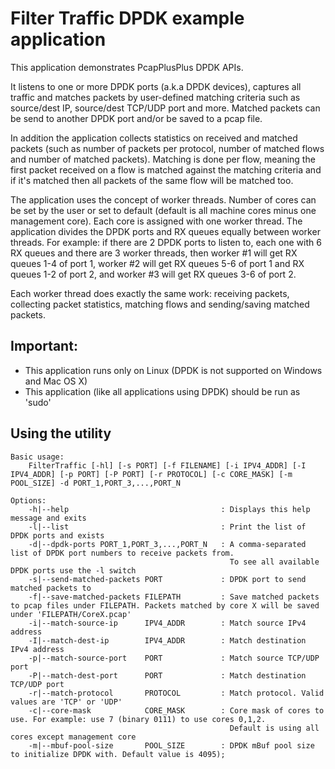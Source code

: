 Filter Traffic DPDK example application
=======================================

This application demonstrates PcapPlusPlus DPDK APIs.

It listens to one or more DPDK ports (a.k.a DPDK devices), captures all traffic and matches packets by user-defined matching criteria such as source/dest IP, source/dest TCP/UDP port and more.
Matched packets can be send to another DPDK port and/or be saved to a pcap file.

In addition the application collects statistics on received and matched packets (such as number of packets per protocol, number of matched flows and number of matched packets).
Matching is done per flow, meaning the first packet received on a flow is matched against the matching criteria and if it's matched then all packets of the same flow will be matched too.


The application uses the concept of worker threads. Number of cores can be set by the user or set to default (default is all machine cores minus one management core).
Each core is assigned with one worker thread. The application divides the DPDK ports and RX queues equally between worker threads.
For example: if there are 2 DPDK ports to listen to, each one with 6 RX queues and there are 3 worker threads, then worker #1 will get RX queues 1-4 of port 1, worker #2 will get RX queues 5-6 of port 1
and RX queues 1-2 of port 2, and worker #3 will get RX queues 3-6 of port 2.

Each worker thread does exactly the same work: receiving packets, collecting packet statistics, matching flows and sending/saving matched packets.

Important:
----------
- This application runs only on Linux (DPDK is not supported on Windows and Mac OS X)
- This application (like all applications using DPDK) should be run as 'sudo'


Using the utility
-----------------
	Basic usage:
		FilterTraffic [-hl] [-s PORT] [-f FILENAME] [-i IPV4_ADDR] [-I IPV4_ADDR] [-p PORT] [-P PORT] [-r PROTOCOL] [-c CORE_MASK] [-m POOL_SIZE] -d PORT_1,PORT_3,...,PORT_N

	Options:
	    -h|--help                                  : Displays this help message and exits
	    -l|--list                                  : Print the list of DPDK ports and exists
	    -d|--dpdk-ports PORT_1,PORT_3,...,PORT_N   : A comma-separated list of DPDK port numbers to receive packets from.
	                                                 To see all available DPDK ports use the -l switch
	    -s|--send-matched-packets PORT             : DPDK port to send matched packets to
	    -f|--save-matched-packets FILEPATH         : Save matched packets to pcap files under FILEPATH. Packets matched by core X will be saved under 'FILEPATH/CoreX.pcap'
	    -i|--match-source-ip      IPV4_ADDR        : Match source IPv4 address
	    -I|--match-dest-ip        IPV4_ADDR        : Match destination IPv4 address
	    -p|--match-source-port    PORT             : Match source TCP/UDP port
	    -P|--match-dest-port      PORT             : Match destination TCP/UDP port
	    -r|--match-protocol       PROTOCOL         : Match protocol. Valid values are 'TCP' or 'UDP'
	    -c|--core-mask            CORE_MASK        : Core mask of cores to use. For example: use 7 (binary 0111) to use cores 0,1,2.
	                                                 Default is using all cores except management core
	    -m|--mbuf-pool-size       POOL_SIZE        : DPDK mBuf pool size to initialize DPDK with. Default value is 4095);